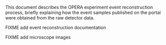 This document describes the OPERA experiment event reconstruction process, briefly explaining how the event samples published on the portal were obtained from the raw detector data.

FIXME add event reconstruction documentation

FIXME add microscope images
